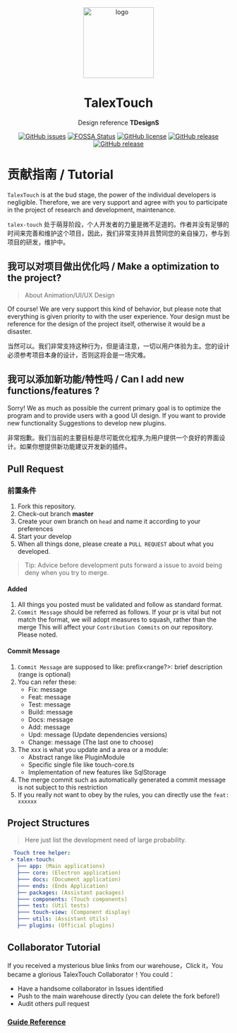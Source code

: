 <div align="center">

  <img width="160" src="https://files.catbox.moe/2el8uf.png" alt="logo">

  <h1>TalexTouch</h1>

  Design reference <b>TDesignS</b>

  [![GitHub issues](https://img.shields.io/github/issues/talex-touch/talex-touch?style=flat-square)](https://github.com/talex-touch/talex-touch/issues)
[![FOSSA Status](https://app.fossa.com/api/projects/git%2Bgithub.com%2Ftalex-touch%2Ftalex-touch.svg?type=shield)](https://app.fossa.com/projects/git%2Bgithub.com%2Ftalex-touch%2Ftalex-touch?ref=badge_shield)
  [![GitHub license](https://img.shields.io/github/license/talex-touch/talex-touch?style=flat-square)](https://github.com/talex-touch/talex-touch/blob/main/LICENSE)
  [![GitHub release](https://img.shields.io/badge/release-1.2.0-42B883?style=flat-square)](https://github.com/talex-touch/talex-touch/releases)
  [![GitHub release](https://img.shields.io/badge/dev-2.0.0-64391A?style=flat-square)](https://github.com/talex-touch/talex-touch/discussions/35)
</div>

# 贡献指南 / Tutorial

`TalexTouch` is at the bud stage, the power of the individual developers is negligible. Therefore, we are very support and agree with you to participate in the project of research and development, maintenance.

`talex-touch` 处于萌芽阶段，个人开发者的力量是微不足道的。作者并没有足够的时间来完善和维护这个项目，因此，我们非常支持并且赞同您的亲自操刀，参与到项目的研发，维护中。

## 我可以对项目做出优化吗 / Make a optimization to the project?

> About Animation/UI/UX Design

Of course! We are very support this kind of behavior, but please note that everything is given priority to with the user experience. Your design must be reference for the design of the project itself, otherwise it would be a disaster.

当然可以。我们非常支持这种行为，但是请注意，一切以用户体验为主。您的设计必须参考项目本身的设计，否则这将会是一场灾难。

## 我可以添加新功能/特性吗 / Can I add new functions/features ?

Sorry! We as much as possible the current primary goal is to optimize the program and to provide users with a good UI design. If you want to provide new functionality Suggestions to develop new plugins.

非常抱歉。我们当前的主要目标是尽可能优化程序,为用户提供一个良好的界面设计。如果你想提供新功能建议开发新的插件。

## Pull Request

### 前置条件

1. Fork this repository.
2. Check-out branch **master**
3. Create your own branch on `head` and name it according to your preferences
4. Start your develop
5. When all things done, please create a `PULL REQUEST` about what you developed.

> Tip: Advice before development puts forward a issue to avoid being deny when you try to merge.

#### Added

1. All things you posted must be validated and follow as standard format.
2. `Commit Message` should be referred as follows. If your pr is vital but not match the format, we will adopt measures to squash, rather than the merge
   This will affect your `Contribution Commits` on our repository. Please noted.

#### Commit Message

1. `Commit Message` are supposed to like: prefix<range?>: brief description (range is optional)
2. You can refer these:
   - Fix<xxx>: message
   - Feat<xxx>: message
   - Test<xxx>: message
   - Build<xxx>: message
   - Docs<xxx>: message
   - Add<xxx>: message
   - Upd<xxx>: message (Update dependencies versions)
   - Change<xxx>: message (The last one to choose)
3. The xxx is what you update and a area or a module:
   - Abstract range like PluginModule
   - Specific single file like touch-core.ts
   - Implementation of new features like SqlStorage
4. The merge commit such as automatically generated a commit message is not subject to this restriction
5. If you really not want to obey by the rules, you can directly use the `feat: xxxxxx`

## Project Structures

> Here just list the development need of large probability.

``` yaml
  Touch tree helper:
 > talex-touch:
   ├── app: (Main applications)
   ├─── core: (Electron application)
   ├─── docs: (Document application)
   ├─── ends: (Ends Application)
   ├── packages: (Assistant packages)
   ├─── components: (Touch components)
   ├─── test: (Util tests)
   ├─── touch-view: (Component display)
   ├─── utils: (Assistant Utils)
   ├── plugins: (Official plugins)
```

## Collaborator Tutorial

If you received a mysterious blue links from our warehouse，Click it，You became a glorious TalexTouch Collaborator！You could：

- Have a handsome collaborator in Issues identified
- Push to the main warehouse directly (you can delete the fork before!)
- Audit others pull request

### [Guide Reference](https://github.com/TalexDreamSoul/touchq/blob/main/.github/contribute/README.md)
